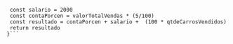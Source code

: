 ```function calculaSalario(qtdeCarrosVendidos, valorTotalVendas) {
 const salario = 2000
 const contaPorcen = valorTotalVendas * (5/100) 
 const resultado = contaPorcen + salario +  (100 * qtdeCarrosVendidos)
 return resultado
}```